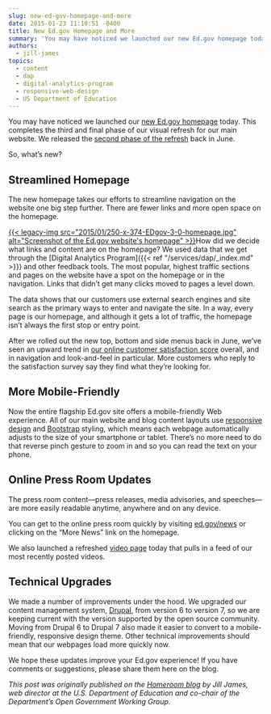 ```yaml
---
slug: new-ed-gov-homepage-and-more
date: 2015-01-23 11:10:51 -0400
title: New Ed.gov Homepage and More
summary: 'You may have noticed we launched our new Ed.gov homepage today. This completes the third and final phase of our visual refresh for our main website. We released the second phase of the refresh back in June. So, what’s new? Streamlined Homepage The new homepage takes our efforts to streamline navigation on the website one'
authors:
  - jill-james
topics:
  - content
  - dap
  - digital-analytics-program
  - responsive-web-design
  - US Department of Education
---
```


You may have noticed we launched our [new Ed.gov homepage](http://www.ed.gov/) today. This completes the third and final phase of our visual refresh for our main website. We released the [second phase of the refresh](http://www.ed.gov/blog/2014/06/ed-gov-has-a-new-look/) back in June.

So, what’s new?

## Streamlined Homepage

The new homepage takes our efforts to streamline navigation on the website one big step further. There are fewer links and more open space on the homepage.

[{{< legacy-img src="2015/01/250-x-374-EDgov-3-0-homepage.jpg" alt="Screenshot of the Ed.gov website's homepage" >}}](https://s3.amazonaws.com/digitalgov/_legacy-img/2015/01/350-x-523-EDgov-3-0-homepage.jpg)How did we decide what links and content are on the homepage? We used data that we get through the [Digital Analytics Program]({{< ref "/services/dap/_index.md" >}}) and other feedback tools. The most popular, highest traffic sections and pages on the website have a spot on the homepage or in the navigation. Links that didn’t get many clicks moved to pages a level down.

The data shows that our customers use external search engines and site search as the primary ways to enter and navigate the site. In a way, every page is our homepage, and although it gets a lot of traffic, the homepage isn’t always the first stop or entry point.

After we rolled out the new top, bottom and side menus back in June, we’ve seen an upward trend in [our online customer satisfaction score](http://www2.ed.gov/web-guidance/stats/index.html) overall, and in navigation and look-and-feel in particular. More customers who reply to the satisfaction survey say they find what they’re looking for.

## More Mobile-Friendly

Now the entire flagship Ed.gov site offers a mobile-friendly Web experience. All of our main website and blog content layouts use [responsive design](http://www2.ed.gov/web-guidance/stats/index.html) and [Bootstrap](http://getbootstrap.com/) styling, which means each webpage automatically adjusts to the size of your smartphone or tablet. There’s no more need to do that reverse pinch gesture to zoom in and so you can read the text on your phone.

## Online Press Room Updates

The press room content—press releases, media advisories, and speeches—are more easily readable anytime, anywhere and on any device.

You can get to the online press room quickly by visiting [ed.gov/news](http://www.ed.gov/news) or clicking on the “More News” link on the homepage.

We also launched a refreshed [video page](http://www2.ed.gov/news/av/video/index.html) today that pulls in a feed of our most recently posted videos.

## Technical Upgrades

We made a number of improvements under the hood. We upgraded our content management system, [Drupal](https://www.drupal.org/), from version 6 to version 7, so we are keeping current with the version supported by the open source community. Moving from Drupal 6 to Drupal 7 also made it easier to convert to a mobile-friendly, responsive design theme. Other technical improvements should mean that our webpages load more quickly now.

We hope these updates improve your Ed.gov experience! If you have comments or suggestions, please share them here on the blog.

_This post was originally published on the [Homeroom blog](http://www.ed.gov/blog/) by Jill James, web director at the U.S. Department of Education and co-chair of the Department’s Open Government Working Group._